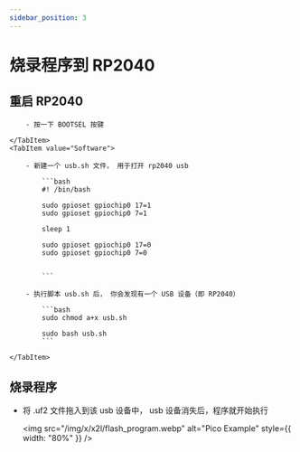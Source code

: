 ```yaml
---
sidebar_position: 3
---
```


# 烧录程序到 RP2040

## 重启 RP2040

<Tabs queryString="flash_way">
    <TabItem value="Hardware">

        - 按一下 BOOTSEL 按键

    </TabItem>
    <TabItem value="Software">

        - 新建一个 usb.sh 文件， 用于打开 rp2040 usb

            ```bash
            #! /bin/bash

            sudo gpioset gpiochip0 17=1
            sudo gpioset gpiochip0 7=1

            sleep 1

            sudo gpioset gpiochip0 17=0
            sudo gpioset gpiochip0 7=0


            ```

        - 执行脚本 usb.sh 后， 你会发现有一个 USB 设备（即 RP2040）

            ```bash
            sudo chmod a+x usb.sh

            sudo bash usb.sh
            ```

    </TabItem>

</Tabs>

## 烧录程序

- 将 .uf2 文件拖入到该 usb 设备中， usb 设备消失后，程序就开始执行

  <img src="/img/x/x2l/flash_program.webp" alt="Pico Example" style={{ width: "80%" }} />
